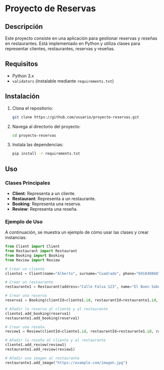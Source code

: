 # Proyecto de Reservas

## Descripción
Este proyecto consiste en una aplicación para gestionar reservas y reseñas en restaurantes. Está implementado en Python y utiliza clases para representar clientes, restaurantes, reservas y reseñas.

## Requisitos

- Python 3.x
- `validators` (instalable mediante `requirements.txt`)

## Instalación

1. Clona el repositorio:
    ```bash
    git clone https://github.com/usuario/proyecto-reservas.git
    ```

2. Navega al directorio del proyecto:
    ```bash
    cd proyecto-reservas
    ```

3. Instala las dependencias:
    ```bash
    pip install -r requirements.txt
    ```

## Uso

### Clases Principales

- **Client**: Representa a un cliente.
- **Restaurant**: Representa a un restaurante.
- **Booking**: Representa una reserva.
- **Review**: Representa una reseña.

### Ejemplo de Uso

A continuación, se muestra un ejemplo de cómo usar las clases y crear instancias:

```python
from Client import Client
from Restaurant import Restaurant
from Booking import Booking
from Review import Review

# Crear un cliente
cliente1 = Client(name="Alberto", surname="Cuadrado", phone="691840868", password="password1", username="UsuarioAlberto")

# Crear un restaurante
restaurante1 = Restaurant(address="Calle Falsa 123", name="El Buen Sabor", password="restpass", locality="Madrid", tables=20)

# Crear una reserva
reserva1 = Booking(clientId=cliente1.id, restaurantId=restaurante1.id, bookedTables=2, date="2024-11-23")

# Añadir la reserva al cliente y al restaurante
cliente1.add_booking(reserva1)
restaurante1.add_booking(reserva1)

# Crear una reseña
review1 = Review(clientId=cliente1.id, restaurantId=restaurante1.id, rating=5, comment="Excelente servicio")

# Añadir la reseña al cliente y al restaurante
cliente1.add_review(review1)
restaurante1.add_review(review1)

# Añadir una imagen al restaurante
restaurante1.add_image("https://example.com/imagen.jpg")
